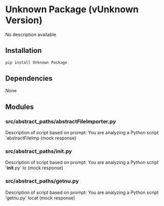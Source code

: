 # Unknown Package (vUnknown Version)

No description available

## Installation

```bash
pip install Unknown Package
```

## Dependencies

None

## Modules

### src/abstract_paths/abstractFileImporter.py

Description of script based on prompt: You are analyzing a Python script 'abstractFileImp (mock response)

### src/abstract_paths/__init__.py

Description of script based on prompt: You are analyzing a Python script '__init__.py' lo (mock response)

### src/abstract_paths/getnu.py

Description of script based on prompt: You are analyzing a Python script 'getnu.py' locat (mock response)

